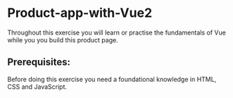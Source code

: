 # Product-app-with-Vue2

Throughout this exercise you will learn or practise the fundamentals of Vue while you you build this product page.

## Prerequisites:
Before doing this exercise you need a foundational knowledge in HTML, CSS and JavaScript.

